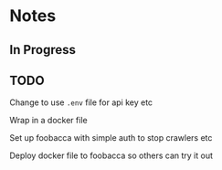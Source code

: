 # Notes

## In Progress

## TODO

Change to use `.env` file for api key etc

Wrap in a docker file

Set up foobacca with simple auth to stop crawlers etc

Deploy docker file to foobacca so others can try it out
